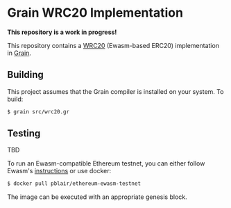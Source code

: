 # Grain WRC20 Implementation
**This repository is a work in progress!**

This repository contains a [WRC20](https://github.com/ewasm/wrc20-examples) (Ewasm-based ERC20) implementation in [Grain](https://grain-lang.org).

## Building
This project assumes that the Grain compiler is installed on your system. To build:
```bash
$ grain src/wrc20.gr
```

## Testing
TBD

To run an Ewasm-compatible Ethereum testnet, you can either follow Ewasm's [instructions](https://github.com/ewasm/testnet) or use docker:
```bash
$ docker pull pblair/ethereum-ewasm-testnet
```
The image can be executed with an appropriate genesis block.

